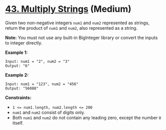 # [43. Multiply Strings][link] (Medium)

[link]: https://leetcode.com/problems/multiply-strings/

Given two non-negative integers `num1` and `num2` represented as strings, return the product of
`num1` and `num2`, also represented as a string.

**Note:** You must not use any built-in BigInteger library or convert the inputs to integer directly.

**Example 1:**

```
Input: num1 = "2", num2 = "3"
Output: "6"
```

**Example 2:**

```
Input: num1 = "123", num2 = "456"
Output: "56088"
```

**Constraints:**

- `1 <= num1.length, num2.length <= 200`
- `num1` and `num2` consist of digits only.
- Both `num1` and `num2` do not contain any leading zero, except the number `0` itself.
